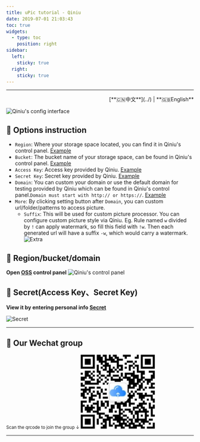 ```yaml
---
title: uPic tutorial - Qiniu
date: 2019-07-01 21:03:43
toc: true
widgets:
  - type: toc
    position: right
sidebar:
  left:
    sticky: true
  right:
    sticky: true
---
```


<hr><!-- i18n --><div align="right">[**🇨🇳中文**](../) | **🇬🇧English**</div><!-- i18n -->

![Qiniu's config interface](https://gitee.com/gee1k/oss/raw/master/tutorials/qiniu-host.png)

## 📝 Options instruction

- `Region`: Where your storage space located, you can find it in Qiniu's control panel. [Example](#🧰-Region-bucket-domain)
- `Bucket`: The bucket name of your storage space, can be found in Qiniu's control panel. [Example](#🧰-Region-bucket-domain)
- `Access Key`: Access key provided by Qiniu. [Example](#🔑-Secret-Access-Key、Secret-Key)
- `Secret Key`: Secret key provided by Qiniu. [Example](#🔑-Secret-Access-Key、Secret-Key)
- `Domain`: You can custom your domain or use the default domain for testing provided by Qiniu which can be found in Qiniu's control panel.`Domain must start with http:// or https://`. [Example](#🧰-Region-bucket-domain)
- `More`: By clicking setting button after `Domain`, you can custom url/folder/patterns to access picture.
  - `Suffix`: This will be used for custom picture processor. You can configure custom picture style via Qiniu. Eg. Rule named `w` divided by `!` can apply watermark, so fill this field with `!w`. Then each generated url will have a suffix `-w`, which would carry a watermark.
  ![Extra](https://gitee.com/gee1k/oss/raw/master/tutorials/qiniu-host-extension.png)

## 🧰 Region/bucket/domain

**Open [OSS](https://portal.qiniu.com/bucket) control panel**
![Qiniu's control panel](https://gitee.com/gee1k/oss/raw/master/tutorials/qiniu-info.png)

## 🔑 Secret(Access Key、Secret Key)

**View it by entering personal info [Secret](https://portal.qiniu.com/user/key)**

![Secret](https://gitee.com/gee1k/oss/raw/master/tutorials/qiniu-ak.png)

<hr>

## 💌 Our Wechat group
  <small>Scan the qrcode to join the group ↓ </small>
	<img src="https://raw.githubusercontent.com/gee1k/oss/master/personal/geee1k.JPG" height="200" style="height:200px">

<hr>
